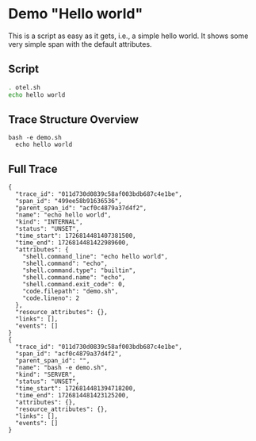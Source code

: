 # Demo "Hello world"
This is a script as easy as it gets, i.e., a simple hello world. It shows some very simple span with the default attributes.
## Script
```sh
. otel.sh
echo hello world
```
## Trace Structure Overview
```
bash -e demo.sh
  echo hello world
```
## Full Trace
```
{
  "trace_id": "011d730d0839c58af003bdb687c4e1be",
  "span_id": "499ee58b91636536",
  "parent_span_id": "acf0c4879a37d4f2",
  "name": "echo hello world",
  "kind": "INTERNAL",
  "status": "UNSET",
  "time_start": 1726814481407381500,
  "time_end": 1726814481422989600,
  "attributes": {
    "shell.command_line": "echo hello world",
    "shell.command": "echo",
    "shell.command.type": "builtin",
    "shell.command.name": "echo",
    "shell.command.exit_code": 0,
    "code.filepath": "demo.sh",
    "code.lineno": 2
  },
  "resource_attributes": {},
  "links": [],
  "events": []
}
{
  "trace_id": "011d730d0839c58af003bdb687c4e1be",
  "span_id": "acf0c4879a37d4f2",
  "parent_span_id": "",
  "name": "bash -e demo.sh",
  "kind": "SERVER",
  "status": "UNSET",
  "time_start": 1726814481394718200,
  "time_end": 1726814481423125200,
  "attributes": {},
  "resource_attributes": {},
  "links": [],
  "events": []
}
```
